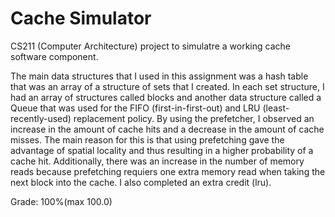 # Cache Simulator

CS211 (Computer Architecture) project to simulatre a working cache software component.

The main data structures that I used in this assignment was a hash table that was an array of a structure of sets that I created. In each set structure, I had an array of structures called blocks and another data structure called a Queue that was used for the FIFO (first-in-first-out) and LRU (least-recently-used) replacement policy. By using the prefetcher, I observed an increase in the amount of cache hits and a decrease in the amount of cache misses. The main reason for this is that using prefetching gave the advantage of spatial locality and thus resulting in a higher probability of a cache hit. Additionally, there was an increase in the number of memory reads because prefetching requiers one extra memory read when taking the next block into the cache. I also completed an extra credit (lru).

Grade: 100%(max 100.0)
